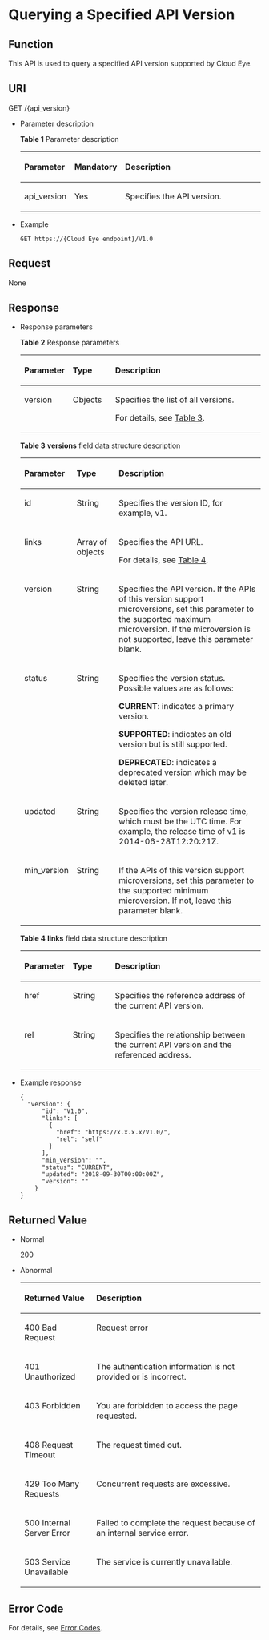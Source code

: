 # Querying a Specified API Version<a name="EN-US_TOPIC_0171212610"></a>

## Function<a name="section66578044"></a>

This API is used to query a specified API version supported by Cloud Eye.

## URI<a name="section62331491"></a>

GET /\{api\_version\}

-   Parameter description

    **Table  1**  Parameter description

    <a name="table23820074175412"></a>
    <table><thead align="left"><tr id="row17704405175412"><th class="cellrowborder" valign="top" width="19.99%" id="mcps1.2.4.1.1"><p id="p24770673175412"><a name="p24770673175412"></a><a name="p24770673175412"></a>Parameter</p>
    </th>
    <th class="cellrowborder" valign="top" width="20.93%" id="mcps1.2.4.1.2"><p id="p60267522175412"><a name="p60267522175412"></a><a name="p60267522175412"></a>Mandatory</p>
    </th>
    <th class="cellrowborder" valign="top" width="59.08%" id="mcps1.2.4.1.3"><p id="p49831152175412"><a name="p49831152175412"></a><a name="p49831152175412"></a>Description</p>
    </th>
    </tr>
    </thead>
    <tbody><tr id="row9791522175412"><td class="cellrowborder" valign="top" width="19.99%" headers="mcps1.2.4.1.1 "><p id="p54915841175412"><a name="p54915841175412"></a><a name="p54915841175412"></a>api_version</p>
    </td>
    <td class="cellrowborder" valign="top" width="20.93%" headers="mcps1.2.4.1.2 "><p id="p18998132175412"><a name="p18998132175412"></a><a name="p18998132175412"></a>Yes</p>
    </td>
    <td class="cellrowborder" valign="top" width="59.08%" headers="mcps1.2.4.1.3 "><p id="p62453732175412"><a name="p62453732175412"></a><a name="p62453732175412"></a>Specifies the API version.</p>
    </td>
    </tr>
    </tbody>
    </table>


-   Example

    ```
    GET https://{Cloud Eye endpoint}/V1.0
    ```


## Request<a name="section24112512"></a>

None

## Response<a name="section15686020"></a>

-   Response parameters

    **Table  2**  Response parameters

    <a name="table26246518152631"></a>
    <table><thead align="left"><tr id="row29602547152631"><th class="cellrowborder" valign="top" width="18.72%" id="mcps1.2.4.1.1"><p id="p1143665616354"><a name="p1143665616354"></a><a name="p1143665616354"></a>Parameter</p>
    </th>
    <th class="cellrowborder" valign="top" width="17.73%" id="mcps1.2.4.1.2"><p id="p11440156143517"><a name="p11440156143517"></a><a name="p11440156143517"></a>Type</p>
    </th>
    <th class="cellrowborder" valign="top" width="63.55%" id="mcps1.2.4.1.3"><p id="p244212561357"><a name="p244212561357"></a><a name="p244212561357"></a>Description</p>
    </th>
    </tr>
    </thead>
    <tbody><tr id="row56174697152631"><td class="cellrowborder" valign="top" width="18.72%" headers="mcps1.2.4.1.1 "><p id="p4445556153516"><a name="p4445556153516"></a><a name="p4445556153516"></a>version</p>
    </td>
    <td class="cellrowborder" valign="top" width="17.73%" headers="mcps1.2.4.1.2 "><p id="p444855610353"><a name="p444855610353"></a><a name="p444855610353"></a>Objects</p>
    </td>
    <td class="cellrowborder" valign="top" width="63.55%" headers="mcps1.2.4.1.3 "><p id="p344911569354"><a name="p344911569354"></a><a name="p344911569354"></a>Specifies the list of all versions.</p>
    <p id="p76411522123610"><a name="p76411522123610"></a><a name="p76411522123610"></a>For details, see <a href="#table697164712507">Table 3</a>.</p>
    </td>
    </tr>
    </tbody>
    </table>

    **Table  3** **versions**  field data structure description

    <a name="table697164712507"></a>
    <table><thead align="left"><tr id="row1898124785019"><th class="cellrowborder" valign="top" width="18.72%" id="mcps1.2.4.1.1"><p id="p4981247195018"><a name="p4981247195018"></a><a name="p4981247195018"></a>Parameter</p>
    </th>
    <th class="cellrowborder" valign="top" width="17.73%" id="mcps1.2.4.1.2"><p id="p79844713504"><a name="p79844713504"></a><a name="p79844713504"></a>Type</p>
    </th>
    <th class="cellrowborder" valign="top" width="63.55%" id="mcps1.2.4.1.3"><p id="p698194713501"><a name="p698194713501"></a><a name="p698194713501"></a>Description</p>
    </th>
    </tr>
    </thead>
    <tbody><tr id="row89854714509"><td class="cellrowborder" valign="top" width="18.72%" headers="mcps1.2.4.1.1 "><p id="p139834735010"><a name="p139834735010"></a><a name="p139834735010"></a>id</p>
    </td>
    <td class="cellrowborder" valign="top" width="17.73%" headers="mcps1.2.4.1.2 "><p id="p298114755020"><a name="p298114755020"></a><a name="p298114755020"></a>String</p>
    </td>
    <td class="cellrowborder" valign="top" width="63.55%" headers="mcps1.2.4.1.3 "><p id="p179964715014"><a name="p179964715014"></a><a name="p179964715014"></a>Specifies the version ID, for example, v1.</p>
    </td>
    </tr>
    <tr id="row299164795019"><td class="cellrowborder" valign="top" width="18.72%" headers="mcps1.2.4.1.1 "><p id="p199919474509"><a name="p199919474509"></a><a name="p199919474509"></a>links</p>
    </td>
    <td class="cellrowborder" valign="top" width="17.73%" headers="mcps1.2.4.1.2 "><p id="p8991047175014"><a name="p8991047175014"></a><a name="p8991047175014"></a>Array of objects</p>
    </td>
    <td class="cellrowborder" valign="top" width="63.55%" headers="mcps1.2.4.1.3 "><p id="p59964795019"><a name="p59964795019"></a><a name="p59964795019"></a>Specifies the API URL.</p>
    <p id="p181431404541"><a name="p181431404541"></a><a name="p181431404541"></a>For details, see <a href="#table826514508503">Table 4</a>.</p>
    </td>
    </tr>
    <tr id="row79914725015"><td class="cellrowborder" valign="top" width="18.72%" headers="mcps1.2.4.1.1 "><p id="p199974711501"><a name="p199974711501"></a><a name="p199974711501"></a>version</p>
    </td>
    <td class="cellrowborder" valign="top" width="17.73%" headers="mcps1.2.4.1.2 "><p id="p12992477506"><a name="p12992477506"></a><a name="p12992477506"></a>String</p>
    </td>
    <td class="cellrowborder" valign="top" width="63.55%" headers="mcps1.2.4.1.3 "><p id="p1613574610538"><a name="p1613574610538"></a><a name="p1613574610538"></a>Specifies the API version. If the APIs of this version support microversions, set this parameter to the supported maximum microversion. If the microversion is not supported, leave this parameter blank.</p>
    </td>
    </tr>
    <tr id="row1910011478501"><td class="cellrowborder" valign="top" width="18.72%" headers="mcps1.2.4.1.1 "><p id="p4100134718509"><a name="p4100134718509"></a><a name="p4100134718509"></a>status</p>
    </td>
    <td class="cellrowborder" valign="top" width="17.73%" headers="mcps1.2.4.1.2 "><p id="p110019470505"><a name="p110019470505"></a><a name="p110019470505"></a>String</p>
    </td>
    <td class="cellrowborder" valign="top" width="63.55%" headers="mcps1.2.4.1.3 "><p id="p1210024725017"><a name="p1210024725017"></a><a name="p1210024725017"></a>Specifies the version status. Possible values are as follows:</p>
    <p id="p1010024712509"><a name="p1010024712509"></a><a name="p1010024712509"></a><strong id="b842352706192132"><a name="b842352706192132"></a><a name="b842352706192132"></a>CURRENT</strong>: indicates a primary version.</p>
    <p id="p210054735017"><a name="p210054735017"></a><a name="p210054735017"></a><strong id="b842352706192150"><a name="b842352706192150"></a><a name="b842352706192150"></a>SUPPORTED</strong>: indicates an old version but is still supported.</p>
    <p id="p1100047125014"><a name="p1100047125014"></a><a name="p1100047125014"></a><strong id="b84235270619220"><a name="b84235270619220"></a><a name="b84235270619220"></a>DEPRECATED</strong>: indicates a deprecated version which may be deleted later.</p>
    </td>
    </tr>
    <tr id="row1310017478505"><td class="cellrowborder" valign="top" width="18.72%" headers="mcps1.2.4.1.1 "><p id="p3100154715016"><a name="p3100154715016"></a><a name="p3100154715016"></a>updated</p>
    </td>
    <td class="cellrowborder" valign="top" width="17.73%" headers="mcps1.2.4.1.2 "><p id="p141001847135012"><a name="p141001847135012"></a><a name="p141001847135012"></a>String</p>
    </td>
    <td class="cellrowborder" valign="top" width="63.55%" headers="mcps1.2.4.1.3 "><p id="p9100164765020"><a name="p9100164765020"></a><a name="p9100164765020"></a>Specifies the version release time, which must be the UTC time. For example, the release time of v1 is 2014-06-28T12:20:21Z.</p>
    </td>
    </tr>
    <tr id="row5100144717502"><td class="cellrowborder" valign="top" width="18.72%" headers="mcps1.2.4.1.1 "><p id="p1310010474502"><a name="p1310010474502"></a><a name="p1310010474502"></a>min_version</p>
    </td>
    <td class="cellrowborder" valign="top" width="17.73%" headers="mcps1.2.4.1.2 "><p id="p7100134735019"><a name="p7100134735019"></a><a name="p7100134735019"></a>String</p>
    </td>
    <td class="cellrowborder" valign="top" width="63.55%" headers="mcps1.2.4.1.3 "><p id="p7556103913538"><a name="p7556103913538"></a><a name="p7556103913538"></a>If the APIs of this version support microversions, set this parameter to the supported minimum microversion. If not, leave this parameter blank.</p>
    </td>
    </tr>
    </tbody>
    </table>

    **Table  4** **links**  field data structure description

    <a name="table826514508503"></a>
    <table><thead align="left"><tr id="row15266125018507"><th class="cellrowborder" valign="top" width="18.72%" id="mcps1.2.4.1.1"><p id="p726618502508"><a name="p726618502508"></a><a name="p726618502508"></a>Parameter</p>
    </th>
    <th class="cellrowborder" valign="top" width="17.73%" id="mcps1.2.4.1.2"><p id="p11266135011504"><a name="p11266135011504"></a><a name="p11266135011504"></a>Type</p>
    </th>
    <th class="cellrowborder" valign="top" width="63.55%" id="mcps1.2.4.1.3"><p id="p726625019507"><a name="p726625019507"></a><a name="p726625019507"></a>Description</p>
    </th>
    </tr>
    </thead>
    <tbody><tr id="row16267105014508"><td class="cellrowborder" valign="top" width="18.72%" headers="mcps1.2.4.1.1 "><p id="p726735018501"><a name="p726735018501"></a><a name="p726735018501"></a>href</p>
    </td>
    <td class="cellrowborder" valign="top" width="17.73%" headers="mcps1.2.4.1.2 "><p id="p1526745015503"><a name="p1526745015503"></a><a name="p1526745015503"></a>String</p>
    </td>
    <td class="cellrowborder" valign="top" width="63.55%" headers="mcps1.2.4.1.3 "><p id="p1726735085010"><a name="p1726735085010"></a><a name="p1726735085010"></a>Specifies the reference address of the current API version.</p>
    </td>
    </tr>
    <tr id="row1326725018501"><td class="cellrowborder" valign="top" width="18.72%" headers="mcps1.2.4.1.1 "><p id="p72674509503"><a name="p72674509503"></a><a name="p72674509503"></a>rel</p>
    </td>
    <td class="cellrowborder" valign="top" width="17.73%" headers="mcps1.2.4.1.2 "><p id="p132670509503"><a name="p132670509503"></a><a name="p132670509503"></a>String</p>
    </td>
    <td class="cellrowborder" valign="top" width="63.55%" headers="mcps1.2.4.1.3 "><p id="p15267750125020"><a name="p15267750125020"></a><a name="p15267750125020"></a>Specifies the relationship between the current API version and the referenced address.</p>
    </td>
    </tr>
    </tbody>
    </table>

-   Example response

    ```
    { 
      "version": { 
          "id": "V1.0", 
          "links": [ 
            { 
              "href": "https://x.x.x.x/V1.0/", 
              "rel": "self" 
            } 
          ], 
          "min_version": "", 
          "status": "CURRENT", 
          "updated": "2018-09-30T00:00:00Z", 
          "version": "" 
        } 
    }
    ```


## Returned Value<a name="section6956456"></a>

-   Normal

    200

-   Abnormal

    <a name="table46793998"></a>
    <table><thead align="left"><tr id="row65573909"><th class="cellrowborder" valign="top" width="30%" id="mcps1.1.3.1.1"><p id="p9886408"><a name="p9886408"></a><a name="p9886408"></a>Returned Value</p>
    </th>
    <th class="cellrowborder" valign="top" width="70%" id="mcps1.1.3.1.2"><p id="p62601592"><a name="p62601592"></a><a name="p62601592"></a>Description</p>
    </th>
    </tr>
    </thead>
    <tbody><tr id="row37564172"><td class="cellrowborder" valign="top" width="30%" headers="mcps1.1.3.1.1 "><p id="p22799085"><a name="p22799085"></a><a name="p22799085"></a>400 Bad Request</p>
    </td>
    <td class="cellrowborder" valign="top" width="70%" headers="mcps1.1.3.1.2 "><p id="p44643603"><a name="p44643603"></a><a name="p44643603"></a>Request error</p>
    </td>
    </tr>
    <tr id="row66248115"><td class="cellrowborder" valign="top" width="30%" headers="mcps1.1.3.1.1 "><p id="p64497130"><a name="p64497130"></a><a name="p64497130"></a>401 Unauthorized</p>
    </td>
    <td class="cellrowborder" valign="top" width="70%" headers="mcps1.1.3.1.2 "><p id="p42202994"><a name="p42202994"></a><a name="p42202994"></a>The authentication information is not provided or is incorrect.</p>
    </td>
    </tr>
    <tr id="row44282627"><td class="cellrowborder" valign="top" width="30%" headers="mcps1.1.3.1.1 "><p id="p30123063"><a name="p30123063"></a><a name="p30123063"></a>403 Forbidden</p>
    </td>
    <td class="cellrowborder" valign="top" width="70%" headers="mcps1.1.3.1.2 "><p id="p15114764"><a name="p15114764"></a><a name="p15114764"></a>You are forbidden to access the page requested.</p>
    </td>
    </tr>
    <tr id="row1815156"><td class="cellrowborder" valign="top" width="30%" headers="mcps1.1.3.1.1 "><p id="p12809933"><a name="p12809933"></a><a name="p12809933"></a>408 Request Timeout</p>
    </td>
    <td class="cellrowborder" valign="top" width="70%" headers="mcps1.1.3.1.2 "><p id="p10309404"><a name="p10309404"></a><a name="p10309404"></a>The request timed out.</p>
    </td>
    </tr>
    <tr id="row25675773"><td class="cellrowborder" valign="top" width="30%" headers="mcps1.1.3.1.1 "><p id="p66471715"><a name="p66471715"></a><a name="p66471715"></a>429 Too Many Requests</p>
    </td>
    <td class="cellrowborder" valign="top" width="70%" headers="mcps1.1.3.1.2 "><p id="p5281111"><a name="p5281111"></a><a name="p5281111"></a>Concurrent requests are excessive.</p>
    </td>
    </tr>
    <tr id="row47530006"><td class="cellrowborder" valign="top" width="30%" headers="mcps1.1.3.1.1 "><p id="p24725298"><a name="p24725298"></a><a name="p24725298"></a>500 Internal Server Error</p>
    </td>
    <td class="cellrowborder" valign="top" width="70%" headers="mcps1.1.3.1.2 "><p id="p39567352"><a name="p39567352"></a><a name="p39567352"></a>Failed to complete the request because of an internal service error.</p>
    </td>
    </tr>
    <tr id="row20561848"><td class="cellrowborder" valign="top" width="30%" headers="mcps1.1.3.1.1 "><p id="p54897010"><a name="p54897010"></a><a name="p54897010"></a>503 Service Unavailable</p>
    </td>
    <td class="cellrowborder" valign="top" width="70%" headers="mcps1.1.3.1.2 "><p id="p1451523117958"><a name="p1451523117958"></a><a name="p1451523117958"></a>The service is currently unavailable.</p>
    </td>
    </tr>
    </tbody>
    </table>


## Error Code<a name="section137621219143417"></a>

For details, see  [Error Codes](error-codes.md).

